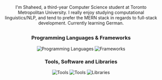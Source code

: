 <div align="center">
  <p>I'm Shaheed, a third-year Computer Science student at Toronto Metropolitan University. I really enjoy studying computational linguistics/NLP, and tend to prefer the MERN stack in regards to full-stack development. Currently learning German.</p>

  ##
  
  <h3>Programming Languages & Frameworks</h3>
  <img src="https://skillicons.dev/icons?i=html,css,js,python,bash" alt="Programming Languages" />
  <img src="https://skillicons.dev/icons?i=mongodb,express,react,nodejs,django,flask" alt="Frameworks" />
  
  <h3>Tools, Software and Libraries</h3>
  <img src="https://skillicons.dev/icons?i=git,kubernetes,docker" alt="Tools"/>
  <img src="https://skillicons.dev/icons?i=vscode,linux" alt="Tools"/> 
  <img src="https://go-skill-icons.vercel.app/api/icons?i=numpy,pandas,plotly,pytorch,tensorflow" alt="Libraries"/>
